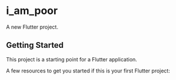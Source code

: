 # i_am_poor

A new Flutter project.

## Getting Started

This project is a starting point for a Flutter application.

A few resources to get you started if this is your first Flutter project:


